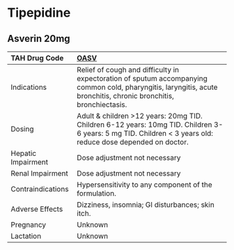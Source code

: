 # Tipepidine

## Asverin 20mg

| TAH Drug Code      | [**OASV**](https://www.tahsda.org.tw/drugs/hissearch.php?drug_code=OASV)                                                                                           |
|:-------------------|:-------------------------------------------------------------------------------------------------------------------------------------------------------------------|
| Indications        | Relief of cough and difficulty in expectoration of sputum accompanying common cold, pharyngitis, laryngitis, acute bronchitis, chronic bronchitis, bronchiectasis. |
| Dosing             | Adult & children >12 years: 20mg TID. Children 6-12 years: 10mg TID. Children 3-6 years: 5 mg TID. Children < 3 years old: reduce dose depended on doctor.         |
| Hepatic Impairment | Dose adjustment not necessary                                                                                                                                      |
| Renal Impairment   | Dose adjustment not necessary                                                                                                                                      |
| Contraindications  | Hypersensitivity to any component of the formulation.                                                                                                              |
| Adverse Effects    | Dizziness, insomnia; GI disturbances; skin itch.                                                                                                                   |
| Pregnancy          | Unknown                                                                                                                                                            |
| Lactation          | Unknown                                                                                                                                                            |

